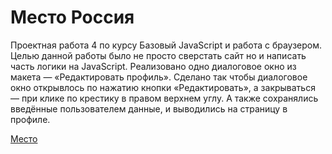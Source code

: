 ﻿# Место Россия # 

Проектная работа 4 по курсу Базовый JavaScript и работа с браузером.
Целью данной работы было не просто сверстать сайт но и написать часть логики на JavaScript.
Реализовано одно диалоговое окно из макета — «Редактировать профиль».
Сделано так чтобы  диалоговое окно открывлось по нажатию кнопки «Редактировать», а закрываться — при клике по крестику в правом верхнем углу.
А также сохранялись введённые пользователем данные, и выводились на страницу в профиле.

[Место]( https://yragalahow.github.io/mesto/index.html)